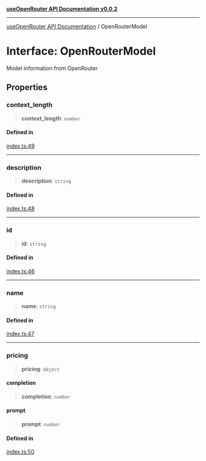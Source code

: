 [**useOpenRouter API Documentation v0.0.2**](../README.md)

***

[useOpenRouter API Documentation](../README.md) / OpenRouterModel

# Interface: OpenRouterModel

Model information from OpenRouter

## Properties

### context\_length

> **context\_length**: `number`

#### Defined in

[index.ts:49](https://github.com/ejfox/vue-use-openrouter/blob/ca594a649d26948288e93486a1640ac59c89695e/src/index.ts#L49)

***

### description

> **description**: `string`

#### Defined in

[index.ts:48](https://github.com/ejfox/vue-use-openrouter/blob/ca594a649d26948288e93486a1640ac59c89695e/src/index.ts#L48)

***

### id

> **id**: `string`

#### Defined in

[index.ts:46](https://github.com/ejfox/vue-use-openrouter/blob/ca594a649d26948288e93486a1640ac59c89695e/src/index.ts#L46)

***

### name

> **name**: `string`

#### Defined in

[index.ts:47](https://github.com/ejfox/vue-use-openrouter/blob/ca594a649d26948288e93486a1640ac59c89695e/src/index.ts#L47)

***

### pricing

> **pricing**: `object`

#### completion

> **completion**: `number`

#### prompt

> **prompt**: `number`

#### Defined in

[index.ts:50](https://github.com/ejfox/vue-use-openrouter/blob/ca594a649d26948288e93486a1640ac59c89695e/src/index.ts#L50)
